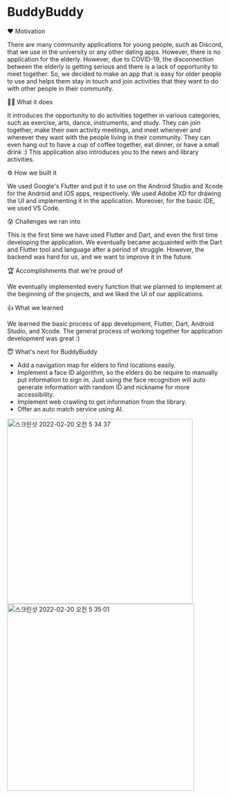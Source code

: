 # BuddyBuddy

❤️ Motivation

There are many community applications for young people, such as Discord, that we use in the university or any other dating apps. However, there is no application for the elderly. However, due to COVID-19, the disconnection between the elderly is getting serious and there is a lack of opportunity to meet together. So, we decided to make an app that is easy for older people to use and helps them stay in touch and join activities that they want to do with other people in their community.

👩‍💻 What it does

It introduces the opportunity to do activities together in various categories, such as exercise, arts, dance, instruments, and study. They can join together, make their own activity meetings, and meet whenever and wherever they want with the people living in their community. They can even hang out to have a cup of coffee together, eat dinner, or have a small drink :) This application also introduces you to the news and library activities.

⚙️ How we built it

We used Google's Flutter and put it to use on the Android Studio and Xcode for the Android and iOS apps, respectively. We used Adobe XD for drawing the UI and implementing it in the application. Moreover, for the basic IDE, we used VS Code.

😰 Challenges we ran into

This is the first time we have used Flutter and Dart, and even the first time developing the application. We eventually became acquainted with the Dart and Flutter tool and language after a period of struggle. However, the backend was hard for us, and we want to improve it in the future.

🏆 Accomplishments that we're proud of

We eventually implemented every function that we planned to implement at the beginning of the projects, and we liked the UI of our applications.

👍 What we learned

We learned the basic process of app development, Flutter, Dart, Android Studio, and Xcode. The general process of working together for application development was great :)

😇 What's next for BuddyBuddy
  - Add a navigation map for elders to find locations easily.
  - Implement a face ID algorithm, so the elders do be require to manually put information to sign in. Just using the face recognition will auto generate information with random ID and nickname for more accessibility.
  - Implement web crawling to get information from the library.
  - Offer an auto match service using AI.

<img width="429" alt="스크린샷 2022-02-20 오전 5 34 37" src="https://user-images.githubusercontent.com/87463803/155012438-3bbf55ed-bbe4-4566-bd5d-4be974b7d896.png">

<img width="433" alt="스크린샷 2022-02-20 오전 5 35 01" src="https://user-images.githubusercontent.com/87463803/155012457-309be103-a92b-4d74-b5c9-257092f295d9.png">
